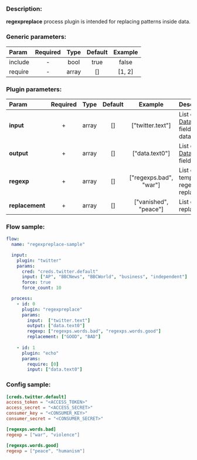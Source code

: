 ### Description:

**regexpreplace** process plugin is intended for replacing patterns
inside data.


### Generic parameters:

| Param   | Required | Type  | Default | Example |
|:--------|:--------:|:-----:|:-------:|:-------:|
| include |    -     | bool  |  true   |  false  |
| require |    -     | array |   []    | [1, 2]  |


### Plugin parameters:

| Param           | Required | Type  | Default |        Example         | Description                                         |
|:----------------|:--------:|:-----:|:-------:|:----------------------:|:----------------------------------------------------|
| **input**       |    +     | array |   []    |    ["twitter.text"]    | List of [DataItem](https://github.com/livelace/gosquito/blob/master/docs/data.md) fields with data.                  |
| **output**      |    +     | array |   []    |     ["data.text0"]     | List of target [DataItem](https://github.com/livelace/gosquito/blob/master/docs/data.md) fields.                     |
| **regexp**      |    +     | array |   []    | ["regexps.bad", "war"] | List of config templates/raw regexps for replacing. |
| **replacement** |    +     | array |   []    | ["vanished", "peace"]  | List of replacements.                               |

### Flow sample:

```yaml
flow:
  name: "regexpreplace-sample"

  input:
    plugin: "twitter"
    params:
      cred: "creds.twitter.default"
      input: ["AP", "BBCNews", "BBCWorld", "business", "independent"]
      force: true
      force_count: 10

  process:
    - id: 0
      plugin: "regexpreplace"
      params:
        input:  ["twitter.text"]
        output: ["data.text0"]
        regexp: ["regexps.words.bad", "regexps.words.good"]
        replacement: ["GOOD", "BAD"]
        
    - id: 1
      plugin: "echo"
      params:
        require: [0]
        input: ["data.text0"]
```

### Config sample:

```toml
[creds.twitter.default]
access_token = "<ACCESS_TOKEN>"
access_secret = "<ACCESS_SECRET>"
consumer_key = "<CONSUMER_KEY>"
consumer_secret = "<CONSUMER_SECRET>"

[regexps.words.bad]
regexp = ["war", "violence"]

[regexps.words.good]
regexp = ["peace", "humanism"]
```

